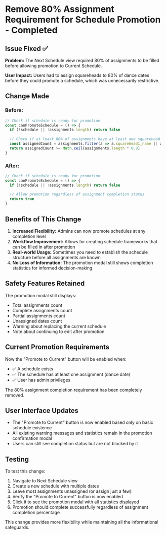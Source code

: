 # Remove 80% Assignment Requirement for Schedule Promotion - Completed

## Issue Fixed ✅
**Problem:** The Next Schedule view required 80% of assignments to be filled before allowing promotion to Current Schedule.

**User Impact:** Users had to assign squareheads to 80% of dance dates before they could promote a schedule, which was unnecessarily restrictive.

## Change Made

### Before:
```javascript
// Check if schedule is ready for promotion
const canPromoteSchedule = () => {
  if (!schedule || !assignments.length) return false
  
  // Check if at least 80% of assignments have at least one squarehead
  const assignedCount = assignments.filter(a => a.squarehead1_name || a.squarehead2_name).length
  return assignedCount >= Math.ceil(assignments.length * 0.8)
}
```

### After:
```javascript
// Check if schedule is ready for promotion
const canPromoteSchedule = () => {
  if (!schedule || !assignments.length) return false
  
  // Allow promotion regardless of assignment completion status
  return true
}
```

## Benefits of This Change

1. **Increased Flexibility:** Admins can now promote schedules at any completion level
2. **Workflow Improvement:** Allows for creating schedule frameworks that can be filled in after promotion
3. **Real-world Usage:** Sometimes you need to establish the schedule structure before all assignments are known
4. **No Loss of Information:** The promotion modal still shows completion statistics for informed decision-making

## Safety Features Retained

The promotion modal still displays:
- Total assignments count
- Complete assignments count  
- Partial assignments count
- Unassigned dates count
- Warning about replacing the current schedule
- Note about continuing to edit after promotion

## Current Promotion Requirements

Now the "Promote to Current" button will be enabled when:
- ✅ A schedule exists
- ✅ The schedule has at least one assignment (dance date)
- ✅ User has admin privileges

The 80% assignment completion requirement has been completely removed.

## User Interface Updates

- The "Promote to Current" button is now enabled based only on basic schedule existence
- All existing warning messages and statistics remain in the promotion confirmation modal
- Users can still see completion status but are not blocked by it

## Testing

To test this change:
1. Navigate to Next Schedule view
2. Create a new schedule with multiple dates
3. Leave most assignments unassigned (or assign just a few)
4. Verify the "Promote to Current" button is now enabled
5. Click it to see the promotion modal with all statistics displayed
6. Promotion should complete successfully regardless of assignment completion percentage

This change provides more flexibility while maintaining all the informational safeguards.
